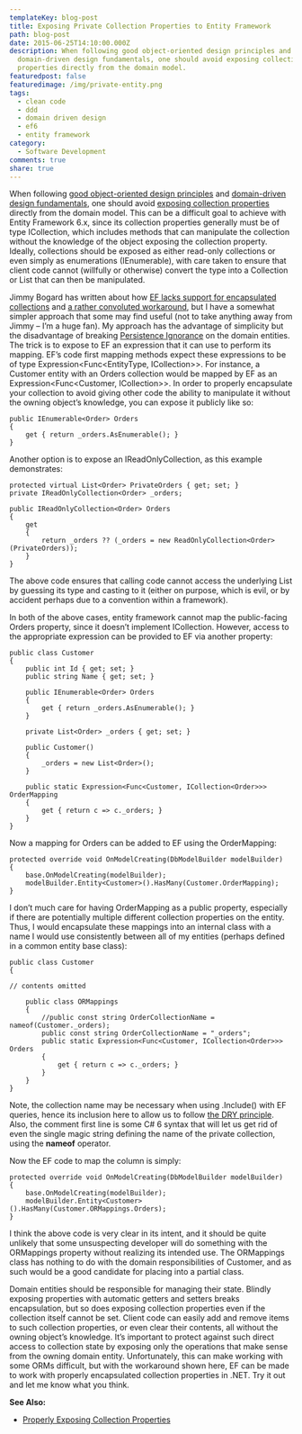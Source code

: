 ```yaml
---
templateKey: blog-post
title: Exposing Private Collection Properties to Entity Framework
path: blog-post
date: 2015-06-25T14:10:00.000Z
description: When following good object-oriented design principles and
  domain-driven design fundamentals, one should avoid exposing collection
  properties directly from the domain model.
featuredpost: false
featuredimage: /img/private-entity.png
tags:
  - clean code
  - ddd
  - domain driven design
  - ef6
  - entity framework
category:
  - Software Development
comments: true
share: true
---
```

When following [good object-oriented design principles](http://bit.ly/solid-smith) and [domain-driven design fundamentals](http://bit.ly/PS-DDD), one should avoid [exposing collection properties](http://deviq.com/exposing-collection-properties/) directly from the domain model. This can be a difficult goal to achieve with Entity Framework 6.x, since its collection properties generally must be of type ICollection, which includes methods that can manipulate the collection without the knowledge of the object exposing the collection property. Ideally, collections should be exposed as either read-only collections or even simply as enumerations (IEnumerable<T>), with care taken to ensure that client code cannot (willfully or otherwise) convert the type into a Collection or List that can then be manipulated.

Jimmy Bogard has written about how [EF lacks support for encapsulated collections](https://lostechies.com/jimmybogard/2014/04/29/domain-modeling-with-entity-framework-scorecard/) and [a rather convoluted workaround](https://lostechies.com/jimmybogard/2014/05/09/missing-ef-feature-workarounds-encapsulated-collections/), but I have a somewhat simpler approach that some may find useful (not to take anything away from Jimmy – I’m a huge fan). My approach has the advantage of simplicity but the disadvantage of breaking [Persistence Ignorance](http://deviq.com/persistence-ignorance/) on the domain entities. The trick is to expose to EF an expression that it can use to perform its mapping. EF’s code first mapping methods expect these expressions to be of type Expression<Func<EntityType, ICollection<CollectionItemType>>>. For instance, a Customer entity with an Orders collection would be mapped by EF as an Expression<Func<Customer, ICollection<Order>>>. In order to properly encapsulate your collection to avoid giving other code the ability to manipulate it without the owning object’s knowledge, you can expose it publicly like so:

```
public IEnumerable<Order> Orders
{
    get { return _orders.AsEnumerable(); }
}
```

Another option is to expose an IReadOnlyCollection, as this example demonstrates:

```
protected virtual List<Order> PrivateOrders { get; set; }
private IReadOnlyCollection<Order> _orders;
 
public IReadOnlyCollection<Order> Orders
{
    get
    {
        return _orders ?? (_orders = new ReadOnlyCollection<Order>(PrivateOrders));
    }
}
```

The above code ensures that calling code cannot access the underlying List<Order> by guessing its type and casting to it (either on purpose, which is evil, or by accident perhaps due to a convention within a framework).

In both of the above cases, entity framework cannot map the public-facing Orders property, since it doesn’t implement ICollection. However, access to the appropriate expression can be provided to EF via another property:

```
public class Customer
{
    public int Id { get; set; }
    public string Name { get; set; }
 
    public IEnumerable<Order> Orders
    {
        get { return _orders.AsEnumerable(); }
    }
 
    private List<Order> _orders { get; set; }
 
    public Customer()
    {
        _orders = new List<Order>();
    }
 
    public static Expression<Func<Customer, ICollection<Order>>> OrderMapping
    {
        get { return c => c._orders; }
    }
}
```

Now a mapping for Orders can be added to EF using the OrderMapping:

```
protected override void OnModelCreating(DbModelBuilder modelBuilder)
{
    base.OnModelCreating(modelBuilder);
    modelBuilder.Entity<Customer>().HasMany(Customer.OrderMapping);
}
```

I don’t much care for having OrderMapping as a public property, especially if there are potentially multiple different collection properties on the entity. Thus, I would encapsulate these mappings into an internal class with a name I would use consistently between all of my entities (perhaps defined in a common entity base class):

```
public class Customer
{
 
// contents omitted
 
    public class ORMappings
    {
        //public const string OrderCollectionName = nameof(Customer._orders);
        public const string OrderCollectionName = "_orders";
        public static Expression<Func<Customer, ICollection<Order>>> Orders
        {
            get { return c => c._orders; }
        }
    }
}
```

Note, the collection name may be necessary when using .Include() with EF queries, hence its inclusion here to allow us to follow [the DRY principle](http://deviq.com/don-t-repeat-yourself/). Also, the comment first line is some C# 6 syntax that will let us get rid of even the single magic string defining the name of the private collection, using the **nameof** operator.

Now the EF code to map the column is simply:

```
protected override void OnModelCreating(DbModelBuilder modelBuilder)
{
    base.OnModelCreating(modelBuilder);
    modelBuilder.Entity<Customer>().HasMany(Customer.ORMappings.Orders);
}
```

I think the above code is very clear in its intent, and it should be quite unlikely that some unsuspecting developer will do something with the ORMappings property without realizing its intended use. The ORMappings class has nothing to do with the domain responsibilities of Customer, and as such would be a good candidate for placing into a partial class.

Domain entities should be responsible for managing their state. Blindly exposing properties with automatic getters and setters breaks encapsulation, but so does exposing collection properties even if the collection itself cannot be set. Client code can easily add and remove items to such collection properties, or even clear their contents, all without the owning object’s knowledge. It’s important to protect against such direct access to collection state by exposing only the operations that make sense from the owning domain entity. Unfortunately, this can make working with some ORMs difficult, but with the workaround shown here, EF can be made to work with properly encapsulated collection properties in .NET. Try it out and let me know what you think.

**See Also:**

* [Properly Exposing Collection Properties](http://blog.falafel.com/properly-exposing-collection-properties/)
